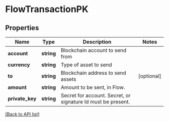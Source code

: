 # FlowTransactionPK

## Properties

Name | Type | Description | Notes
------------ | ------------- | ------------- | -------------
**account** | **string** | Blockchain account to send from |
**currency** | **string** | Type of asset to send |
**to** | **string** | Blockchain address to send assets | [optional]
**amount** | **string** | Amount to be sent, in Flow. |
**private_key** | **string** | Secret for account. Secret, or signature Id must be present. |

[[Back to API list]](../../README.md#api-endpoints)
